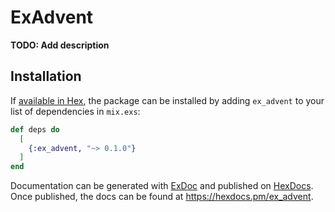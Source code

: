 # ExAdvent

**TODO: Add description**

## Installation

If [available in Hex](https://hex.pm/docs/publish), the package can be installed
by adding `ex_advent` to your list of dependencies in `mix.exs`:

```elixir
def deps do
  [
    {:ex_advent, "~> 0.1.0"}
  ]
end
```

Documentation can be generated with [ExDoc](https://github.com/elixir-lang/ex_doc)
and published on [HexDocs](https://hexdocs.pm). Once published, the docs can
be found at <https://hexdocs.pm/ex_advent>.

